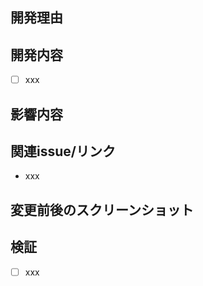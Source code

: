 ## 開発理由

<!-- 必須 -->
<!-- 開発した理由を簡潔に記載する。 -->

## 開発内容

<!-- 必須 -->
<!-- どのような開発をしたのか簡潔に記載する。 -->

- [ ] xxx

## 影響内容

<!-- 必須 -->
<!-- 開発によってどのような影響があるか、簡潔に記載する。 -->

## 関連issue/リンク

<!-- Pull Requestと関連するIssueリンクを記載する。 -->

- xxx

## 変更前後のスクリーンショット

<!-- 開発によってスクリーンショットが必要な場合は添付する。 -->

## 検証

<!-- 開発に伴い検証をした場合は、その内容を簡潔に記載する。 -->

- [ ] xxx
